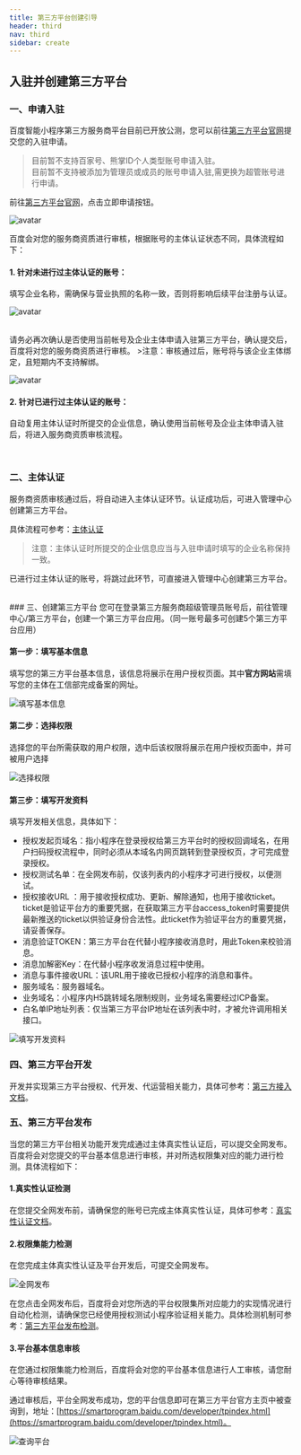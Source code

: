 ```yaml
---
title: 第三方平台创建引导
header: third
nav: third
sidebar: create
---
```


## 入驻并创建第三方平台 

### 一、申请入驻
百度智能小程序第三方服务商平台目前已开放公测，您可以前往[第三方平台官网](https://smartprogram.baidu.com/developer/tpindex.html)提交您的入驻申请。

>目前暂不支持百家号、熊掌ID个人类型账号申请入驻。
><br>目前暂不支持被添加为管理员或成员的账号申请入驻,需更换为超管账号进行申请。

前往[第三方平台官网](https://smartprogram.baidu.com/developer/tpindex.html)，点击立即申请按钮。

![avatar](../../img/tp/dsfpt.png)
<br>

百度会对您的服务商资质进行审核，根据账号的主体认证状态不同，具体流程如下：

#### 1. 针对未进行过主体认证的账号：
填写企业名称，需确保与营业执照的名称一致，否则将影响后续平台注册与认证。

![avatar](../../img/tp/txqymc.png)

<br>
请务必再次确认是否使用当前帐号及企业主体申请入驻第三方平台，确认提交后，百度将对您的服务商资质进行审核。
>注意：审核通过后，账号将与该企业主体绑定，且短期内不支持解绑。


![avatar](../../img/tp/qrzt.png)

#### 2. 针对已进行过主体认证的账号：
自动复用主体认证时所提交的企业信息，确认使用当前帐号及企业主体申请入驻后，将进入服务商资质审核流程。

<br>

### 二、主体认证
服务商资质审核通过后，将自动进入主体认证环节。认证成功后，可进入管理中心创建第三方平台。

具体流程可参考：[主体认证](http://smartprogram.baidu.com/docs/introduction/register/)


>注意：主体认证时所提交的企业信息应当与入驻申请时填写的企业名称保持一致。

已进行过主体认证的账号，将跳过此环节，可直接进入管理中心创建第三方平台。

<br>
### 三、创建第三方平台                                                                                                        
您可在登录第三方服务商超级管理员账号后，前往管理中心/第三方平台，创建一个第三方平台应用。（同一账号最多可创建5个第三方平台应用）

#### 第一步：填写基本信息
填写您的第三方平台基本信息，该信息将展示在用户授权页面。其中**官方网站**需填写您的主体在工信部完成备案的网址。

![填写基本信息](../../img/tp/txjbxx.png)

#### 第二步：选择权限
选择您的平台所需获取的用户权限，选中后该权限将展示在用户授权页面中，并可被用户选择

![选择权限](../../img/tp/xzqx.png)

#### 第三步：填写开发资料
填写开发相关信息，具体如下：

* 授权发起页域名：指小程序在登录授权给第三方平台时的授权回调域名，在用户扫码授权流程中，同时必须从本域名内网页跳转到登录授权页，才可完成登录授权。
* 授权测试名单：在全网发布前，仅该列表内的小程序才可进行授权，以便测试。
* 授权接收URL	：用于接收授权成功、更新、解除通知，也用于接收ticket。ticket是验证平台方的重要凭据，在获取第三方平台access_token时需要提供最新推送的ticket以供验证身份合法性。此ticket作为验证平台方的重要凭据，请妥善保存。
* 消息验证TOKEN：第三方平台在代替小程序接收消息时，用此Token来校验消息。
* 消息加解密Key：在代替小程序收发消息过程中使用。
* 消息与事件接收URL：该URL用于接收已授权小程序的消息和事件。
* 服务域名：服务器域名。
* 业务域名：小程序内H5跳转域名限制规则，业务域名需要经过ICP备案。
* 白名单IP地址列表：仅当第三方平台IP地址在该列表中时，才被允许调用相关接口。

![填写开发资料](../../img/tp/txkfzl.png)

### 四、第三方平台开发

开发并实现第三方平台授权、代开发、代运营相关能力，具体可参考：[第三方接入文档](https://smartprogram.baidu.com/docs/third/develop/)。

### 五、第三方平台发布
当您的第三方平台相关功能开发完成通过主体真实性认证后，可以提交全网发布。百度将会对您提交的平台基本信息进行审核，并对所选权限集对应的能力进行检测。具体流程如下：

#### 1.真实性认证检测
在您提交全网发布前，请确保您的账号已完成主体真实性认证，具体可参考：[真实性认证文档](https://smartprogram.baidu.com/docs/introduction/authenticity/)。

#### 2.权限集能力检测
在您完成主体真实性认证及平台开发后，可提交全网发布。

![全网发布](../../img/tp/dfb.png)

在您点击全网发布后，百度将会对您所选的平台权限集所对应能力的实现情况进行自动化检测，请确保您已经使用授权测试小程序验证相关能力。具体检测机制可参考：[第三方平台发布检测](https://smartprogram.baidu.com/docs/develop/third/develop/)。

#### 3.平台基本信息审核
在您通过权限集能力检测后，百度将会对您的平台基本信息进行人工审核，请您耐心等待审核结果。

通过审核后，平台全网发布成功，您的平台信息即可在第三方平台官方主页中被查询到，地址：[https://smartprogram.baidu.com/developer/tpindex.html](https://smartprogram.baidu.com/developer/tpindex.html)。

![查询平台](../../img/tp/cxpt.png)
